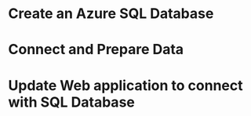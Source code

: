 # Create an Azure SQL Database


# Connect and Prepare Data


# Update Web application to connect with SQL Database


